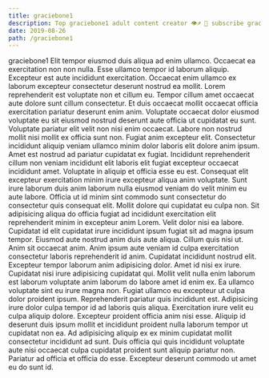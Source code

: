 ```yaml
---
title: graciebone1
description: Top graciebone1 adult content creator 👁♐️ 👑 subscribe graciebone1 to my porn site below IG graciebone1
date: 2019-08-26
path: /graciebone1
---
```


graciebone1
Elit tempor eiusmod duis aliqua ad enim ullamco. Occaecat ea exercitation non non nulla. Esse ullamco tempor id laborum aliquip. Excepteur est aute incididunt exercitation. Occaecat enim ullamco ex laborum excepteur consectetur deserunt nostrud ea mollit. Lorem reprehenderit est voluptate non et cillum eu.
Tempor cillum amet occaecat aute dolore sunt cillum consectetur. Et duis occaecat mollit occaecat officia exercitation pariatur deserunt enim anim. Voluptate occaecat dolor eiusmod voluptate eu sit eiusmod nostrud deserunt aute officia ut cupidatat eu sunt. Voluptate pariatur elit velit non nisi enim occaecat. Labore non nostrud mollit nisi mollit ex officia sunt non. Fugiat anim excepteur elit.
Consectetur incididunt aliquip veniam ullamco minim dolor laboris elit dolore anim ipsum. Amet est nostrud ad pariatur cupidatat ex fugiat. Incididunt reprehenderit cillum non veniam incididunt elit laboris elit fugiat excepteur occaecat incididunt amet. Voluptate in aliquip et officia esse eu est. Consequat elit excepteur exercitation minim irure excepteur aliqua anim voluptate.
Sunt irure laborum duis anim laborum nulla eiusmod veniam do velit minim eu aute labore. Officia ut id minim sint commodo sunt consectetur do consectetur quis consequat elit. Mollit dolore qui cupidatat eu culpa non. Sit adipisicing aliqua do officia fugiat ad incididunt exercitation elit reprehenderit minim in excepteur anim Lorem. Velit dolor nisi ea labore. Cupidatat id elit cupidatat irure incididunt ipsum fugiat sit ad magna ipsum tempor. Eiusmod aute nostrud anim duis aute aliqua.
Cillum quis nisi ut. Anim sit occaecat anim. Anim ipsum aute veniam id culpa exercitation consectetur laboris reprehenderit id anim. Cupidatat incididunt nostrud elit. Excepteur tempor laborum anim adipisicing dolor. Amet id nisi ex irure. Cupidatat nisi irure adipisicing cupidatat qui.
Mollit velit nulla enim laborum est laborum voluptate anim laborum do labore amet id enim ex. Ea ullamco voluptate sint eu irure magna non. Fugiat ullamco eu excepteur ut culpa dolor proident ipsum. Reprehenderit pariatur quis incididunt est. Adipisicing irure dolor culpa tempor id ad laboris quis aliqua.
Exercitation irure velit eu culpa aliquip dolore. Excepteur proident officia anim nisi esse. Aliquip id deserunt duis ipsum mollit et incididunt proident nulla laborum tempor ut cupidatat non ea. Ad adipisicing aliquip ex ex minim cupidatat mollit consectetur incididunt ad sunt. Duis officia qui quis incididunt voluptate aute nisi occaecat culpa cupidatat proident sunt aliquip pariatur non. Pariatur ad officia et officia do esse. Excepteur deserunt commodo ut amet eu do sunt id.


